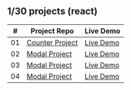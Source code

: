 ## 1/30 projects (react)

<!-- [Menu of projects](https://svmed2050.github.io/50-projects-js) -->

| **#** | **Project Repo**                                                                       | **Live Demo**                              |
| ----- | -------------------------------------------------------------------------------------- | ------------------------------------------ |
| 01    | [Counter Project](https://github.com/svmed2050/30-react-projects/tree/main/01-counter) | [Live Demo](https://01-counter.vercel.app) |
| 02    | [Modal Project](https://github.com/svmed2050/30-react-projects/tree/main/02-modal)     | [Live Demo](https://02-modal.vercel.app)   |
| 03    | [Modal Project](https://github.com/svmed2050/30-react-projects/tree/main/03-quiz)      | [Live Demo](https://03-quiz.vercel.app)    |
| 04    | [Modal Project](https://github.com/svmed2050/30-react-projects/tree/main/04-users)     | [Live Demo](https://04-users.netlify.app)  |
